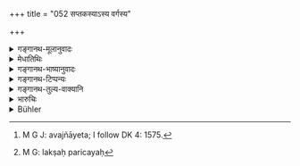 +++
title = "052 सप्तकस्याऽस्य वर्गस्य"

+++

<details><summary>गङ्गानथ-मूलानुवादः</summary>

The self-disciplined man should know that in this set of seven which spreads everywhere, each preceding vice is more serious than the succeeding one.—(52)
</details>

<details><summary>मेधातिथिः</summary>

पानद्यूतयोः पानं गरीयः । तत्र हि संज्ञाप्रणाशः, अनुन्मत्तस्योन्मत्तत्वम्, अप्रेतस्य प्रेतत्वम्, कौपीनप्रकाशनम्, श्रुतप्रज्ञाप्रहाणम्, मित्रहानिः, सद्भिर् वियोगः, असद्भिश् च संप्रयोगः, गीतादिष्व् अर्थघ्नेषु प्रसङ्गः, रतमन्त्रप्रकाशनं च, मानिनो ऽप्य् उपहास्यता, गम्भीरप्रकृतेर् अपि यत्किंचनवादिता मदवेगेनेति पानदोषाः । द्यूते तु जितम् एवाक्षविदुषा, अनक्षज्ञस्यापि पाक्षिकः पराजयः । 

- स्त्रीद्यूतव्यसनयोर् द्यूतव्यसनं गरीयः । येन तद् एव जितं द्रव्यं तस्यापि विषं भवति । तथा च तन्निमितो वैरानुबन्धो जयः, साधारणः केवलं पराजयः, भुक्तनाशः । मूत्रपुरीषवेगधारणाच् च शरीरे शैथिल्यं व्याधिनिदानम् एव, तेन क्षुद्रादिभिः स्वपीडातिशयात् । मातर्य् अपि च मृतायां दीव्यत्य् एव । कृतकृत्येषु च न सुहृद्भिर् अपि कृष्यते । तप्तायसपिण्डवत् परद्रव्याणि परिहरतो न प्रत्ययते च । क्षुधिते दुर्गते ऽन्नाद्युपपत्त्युपेक्षाविषयता सर्वगुणसंपन्नस्यापि तृणवद् अवज्ञेयता[^४९] । इति द्यूतदोषाः । स्त्रीव्यसने त्व् अपत्योत्पत्तिः, प्रतिकर्मभोजनभूयिष्टानुभवनम्, धर्मार्थपरिग्रहः । शक्या च स्त्री राजहिते नियोक्तुम् अपवाहयितुं वा ।


[^४९]:
     M G J: avajñāyeta; I follow DK 4: 1575.

- स्त्रीमृगयाव्यसनयोः स्त्रीव्यसनं गरीयः । अदर्शनं कार्याणाम्, स्त्रीव्यसनसङ्गेन राजकार्येषु च निर्वेदः, कालातिपातनम्, धर्मलोपः, पानदोषानुबन्धः, अर्थघ्नेषु चानृतादिषु प्रसङ्ग इति । म्र्गयायां तु व्यायामः, पित्तश्लेष्मबन्धः, मेदादिनाशः, चले स्थिरे वा काये लक्ष्यपरिचयः,[^५०] प्रहरणे वैशारद्योपजननम्, ग्राम्यजनपरिजयश् चेति । 


[^५०]:
     M G: lakṣaḥ paricayaḥ

- एवं कामजस्य चतुष्कस्य वर्गस्य स्ववर्गे पूर्वं पूर्वं पापीयः ।

- क्रोधजस्यापि च दण्डपातदोषानुबन्धः अर्थघ्नेष्व् एवानृतादिषु सङ्गः । 

- दण्डपातवाक्पारुष्ययोर् दण्डपातनं गरीयः । दण्डपातने हि शरीरविनाशादिशक्यं प्रतिसंधानम् । वाक्पारुष्ये त्व् अमर्षजः क्रोधाग्निः शक्यते दानमानाम्भोभिः शमयितुम् ।

- वाक्पारुष्यार्थदूषणयोर् वाक्पारुष्यं गरीयः । तेजस्विनो हि पारुष्यवचनचित्तसंक्षोभे भयं नासादयन्ति । तथा च प्रवादः ।

- स्थिरं साध्वसितं काण्डं भित्त्वा वास्थिप्रवेशितम् ।

- विशल्यम् अङ्गं कुर्वन्ति न वाचो हृदयाद् अपि ॥

- रोहते सायकैर् विद्धं वनं परशुना हतम् ।

- वाचा दुरुक्तं बीभत्सन् न संदोहति वाक्क्षतम् ॥

भाग्यायत्तत्वाद् अर्थस्येति न तेजस्विनो ऽर्थदूषणं गणयन्ति । एवम् एतयोर् वर्गयोः पूर्वस्य पूर्वस्य गरीयस्त्वं निदर्शितम् ॥ ७.५२ ॥
</details>

<details><summary>गङ्गानथ-भाष्यानुवादः</summary>

Between Drinking and Gambling, Drinking is the more serious; because this entails loss of consciousness; by it the unmaddened man becomes maddened, the living man becomes dead, the man exposes his private parts, loses his friends, is abandoned by good men and becomes associated with bad persons; becomes addicted to singing and other vices, shamelessly gives out bis love and other secrets; the respected man becomes an object of obloquy, even the otherwise serious man becomes liable to talk at random, when suffering from intoxication. Such are the evil effects of Drinking. In the case of Gambling on the other hand, the man who knows the art of gambling always wins, and also for one who does not know the art there is only partial loss.

Between Woman and Gambling, the vice of Gambling is more serious. In Gambling what is won by the man becomes poison for himself; winning always gives rise to enmities, since it is only loss that is common to several people; it also leads to the loss of what may have been already enjoyed; then again, on account of the checking of the calls of nature, the body becomes dull and a breeding-ground of disease; so that even Blight causes become productive of much pain; (such is the spirit of gambling that) even at the death of his mother the man keeps on his gambling; even when he has attained success, he cannot be drawn away from it even by bis well-wishers; he ceases to trust even such persons as avoid other people’s belongings like heated iron; he neglects to give food and other things to persons that are hungry and in straitened circumstances; even though endowed with all estimable qualities, he comes to be despised, as a blade of grass. Such are the evils of gambling. In the vice connected with woman on the other hand, there is this good that the man obtains children, enjoys excellent dinners and nice articles of toilet; so that he secures wealth as well as some virtue. Further, it is possible to employ women on state-business, and also for the purpose of rendering people open to stigma and censure.

Between Woman and Hunting, the vice in connection with women is more serious. Under its influence, the King neglects his business; becoming addicted to women, he acquires distaste for state-business, he wastes time and loses in virtue, becomes addicted to the evils of drinking as also to lying and other pernicious habits. In Hunting on the other hand, there is physical exercise, a lessening of the humours of bile and phlegm, reduction of obesity, markmanship in ariming (aiming?) at moving as well as standing targets, also practice of hitting; the king also aquires a degree of alertness and cultivates the acquaintance of the village-folk.

Thus in the set of four vices proceeding from love of pleasure, that which precedes is more abominable than that which follows.

In the set born of anger also, assaulting is beset with evils, and is followed by addiction to lying and other evil habits. Between Assaulting and Cruelty of speech, Assaulting is more serious. In the case of assault, making up becomes impossible, while in the case of cruel speech the fire of auger and hatred is capable of being appeased by the subsequent bestowals of gifts and honour.

Between cruel speech and misappropriation of property, cruel speech is the more serious. Even high-minded persons become afflicted and perturbed in mind by cruel speech. To this effect we have the following saying:—

‘Even a powerful sword, or a black dart, entering the bone may make the body free from pain, when removed, but words never disappear from the heart; that which is pierced by an arrow grows again; the forest cut off by the axe again flourishes; but that which is wounded by rough and indecent speech never flourishes again’.

Misappropriation of property on the other hand is looked upon as an effect of ill-luck and as such high-minded people donot feel keenly about it.

Thus it is shown that in these two sets the preceding vice is more serious than the succeeding one.—(52)
</details>

<details><summary>गङ्गानथ-टिप्पन्यः</summary>

This verse is quoted in *Vīramitrodaya* (Rājanīti, p. 148).
</details>

<details><summary>गङ्गानथ-तुल्य-वाक्यानि</summary>

**(verses 7.45-53)  
**

See Comparative notes for [Verse
7.45](http://www.wisdomlib.org/hinduism/book/manusmriti-with-the-commentary-of-medhatithi/d/doc200709.html#comparative-notes "English translation of verse").
</details>

<details><summary>भारुचिः</summary>

पानद्यूतयोः पानं गरीयः । तत्र हि संज्ञाप्रणाशः, अनुमत्तस्योन्मत्तत्वम् अप्रेतस्य प्रेतत्वं [कौपीनदर्शनं] श्रुतप्रञाप्रहाणं मित्रहानिः सद्भिर् वियोगः, असद्भिश् च प्रयोगः, गीतादिषु चार्थघ्नेषु प्रसङ्गः, रहस्यमन्त्रप्रकाशं मदवेगेनेति पानदोषाः । द्यूते तु जितम् एवाक्षविदुषा अनक्षज्ञस्यापि पाक्षिकः पराजयः । द्यूतस्त्रीव्यसनयोश् च द्यूतं गरीयः । येन तद् एव जितद्रव्यं तस्याप्य् [आमिषं] भवति, तथा तन्निमित्तो वैरानुबन्धः । जयः साधारणः केवलः पराजयो ऽनुभक्तनाशः । मूत्रपुरीषवेगधारणाच् च शरीरतन्त्रशैथिल्यं व्याधिनिदानम् आसेवनेन क्षुद्रादिभिश् च पीडातिशयेन । मातर्य् अपि च मृतायां दीव्यत्य् एव कितवः, कृच्छ्रेषु च पृच्छ्यमानः सुहृद्भिर् अपि कुप्यतीति द्यूतदोषाः । स्त्रीव्यसने त्व् अपत्योत्पत्तिः, प्रतिकर्मभोजनभूयिष्ट्गम् (?) अनुसवनं धर्मार्थपरिग्रहः । शक्या च स्त्री राजहिते नियोक्तुम् अपवाहयितुं वा । स्त्रीमृगयाव्यसनयोः स्त्रीव्यसनं गरीयः । अदर्शनं कार्याणाम्, स्त्रीव्यसनासङ्गेषु राजकार्येषु निर्वेदः । कालातिपातनम् । धर्मलोपः । पानदोषानुबन्धः । अर्थघेषु च नृत्तादिषु प्रसङ्ग इति । मृगायां तु व्यायामः पित्तश्लेषमेधःस्वेदादिनाशः । चले स्थिरे च काले लक्षपरिचयः । प्रहरणवैशारद्योपजननं ग्राम्यजनपरिचयश् चेति । एवं कामजस्य चतुष्कस्य स्ववर्गे पूर्वं पूर्वं पापीयः । ततस् तेषां पूर्वं पूर्वं यत्नतः परिहरेत् । क्रोधजस्य तु त्रिकस्य दण्डपातनवाक्पारुष्ययोर् दण्डपातनं गरीयः । दण्डपातने हि शरीरविनाशाद् अशक्यं प्रतिसन्धानम्, वाक्पारुष्ये त्व् अमर्षजः क्रोधाग्निः शक्यते दानमानाम्भोभिः शमयितुम् । वाक्पारुष्यार्थदूषणयोर् वाक्पारुष्यं गरीयः । तेजस्विनो हि परुषवचनस्य चित्तसंक्षोभे भेषजं नासादयन्ति । तथा च प्रवादः-



> स्थिरं स्वाधिम् इतं गाढं भित्त्वास्तिसंप्रवेशित   
> निःशल्यम् अङ्गान् कृन्तन्ति न वाचो हृदयाद् अपि ॥  
> संरोहति शरैर् विद्धं वनं परशुना हतम्  
> वाचा दुरुक्तं बीभत्सं न रोहति परिक्षतम् ॥

भाग्यायत्तत्वाद् अर्थस्य च तेजस्विनो ऽर्थदूषणं न गणयन्ति । एवम् एवास्यापि क्रोधजस्य त्रिकस्य पूर्वं पूर्वं गरीय इति व्याख्यातम् ॥ ७.५२ ॥
</details>

<details><summary>Bühler</summary>

052	A self-controlled (king) should know that in this set of seven, which prevails everywhere, each earlier-named vice is more abominable (than those named later).
</details>

